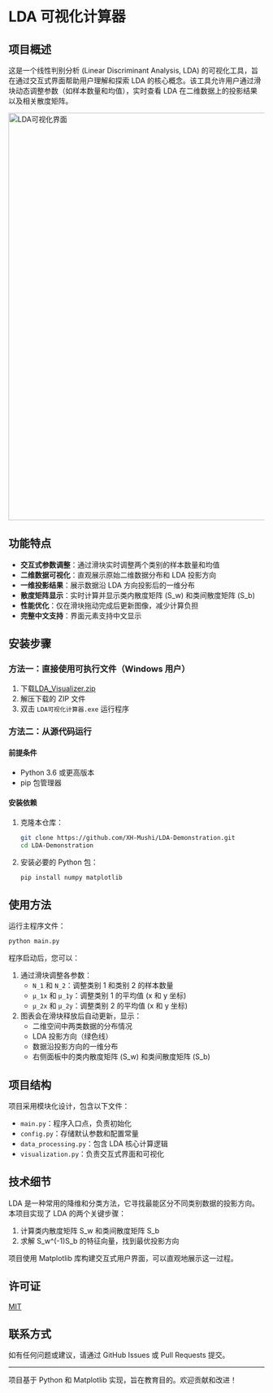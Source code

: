 # LDA 可视化计算器

## 项目概述

这是一个线性判别分析 (Linear Discriminant Analysis, LDA) 的可视化工具，旨在通过交互式界面帮助用户理解和探索 LDA 的核心概念。该工具允许用户通过滑块动态调整参数（如样本数量和均值），实时查看 LDA 在二维数据上的投影结果以及相关散度矩阵。

<img src="screenshot.png" alt="LDA可视化界面" width="800"/>

## 功能特点

- **交互式参数调整**：通过滑块实时调整两个类别的样本数量和均值
- **二维数据可视化**：直观展示原始二维数据分布和 LDA 投影方向
- **一维投影结果**：展示数据沿 LDA 方向投影后的一维分布
- **散度矩阵显示**：实时计算并显示类内散度矩阵 (S_w) 和类间散度矩阵 (S_b)
- **性能优化**：仅在滑块拖动完成后更新图像，减少计算负担
- **完整中文支持**：界面元素支持中文显示

## 安装步骤

### 方法一：直接使用可执行文件（Windows 用户）

1. 下载[LDA_Visualizer.zip](https://github.com/XH-Mushi/LDA-Demonstration/releases)
2. 解压下载的 ZIP 文件
3. 双击 `LDA可视化计算器.exe` 运行程序

### 方法二：从源代码运行

#### 前提条件

- Python 3.6 或更高版本
- pip 包管理器

#### 安装依赖

1. 克隆本仓库：

   ```bash
   git clone https://github.com/XH-Mushi/LDA-Demonstration.git
   cd LDA-Demonstration
   ```

2. 安装必要的 Python 包：
   ```bash
   pip install numpy matplotlib
   ```

## 使用方法

运行主程序文件：

```bash
python main.py
```

程序启动后，您可以：

1. 通过滑块调整各参数：
   - `N_1` 和 `N_2`：调整类别 1 和类别 2 的样本数量
   - `μ_1x` 和 `μ_1y`：调整类别 1 的平均值 (x 和 y 坐标)
   - `μ_2x` 和 `μ_2y`：调整类别 2 的平均值 (x 和 y 坐标)
2. 图表会在滑块释放后自动更新，显示：
   - 二维空间中两类数据的分布情况
   - LDA 投影方向（绿色线）
   - 数据沿投影方向的一维分布
   - 右侧面板中的类内散度矩阵 (S_w) 和类间散度矩阵 (S_b)

## 项目结构

项目采用模块化设计，包含以下文件：

- `main.py`：程序入口点，负责初始化
- `config.py`：存储默认参数和配置常量
- `data_processing.py`：包含 LDA 核心计算逻辑
- `visualization.py`：负责交互式界面和可视化

## 技术细节

LDA 是一种常用的降维和分类方法，它寻找最能区分不同类别数据的投影方向。本项目实现了 LDA 的两个关键步骤：

1. 计算类内散度矩阵 S_w 和类间散度矩阵 S_b
2. 求解 S_w^(-1)S_b 的特征向量，找到最优投影方向

项目使用 Matplotlib 库构建交互式用户界面，可以直观地展示这一过程。

## 许可证

[MIT](LICENSE)

## 联系方式

如有任何问题或建议，请通过 GitHub Issues 或 Pull Requests 提交。

---

项目基于 Python 和 Matplotlib 实现，旨在教育目的。欢迎贡献和改进！
